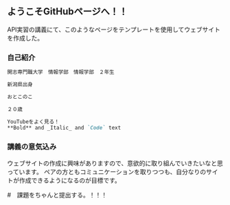 ## ようこそGitHubページへ！！

API実習の講義にて、このようなページをテンプレートを使用してウェブサイトを作成した。


### 自己紹介

```markdown
開志専門職大学　情報学部　情報学部　２年生

新潟県出身

おとこのこ

２０歳

YouTubeをよく見る！
**Bold** and _Italic_ and `Code` text
```

### 講義の意気込み
ウェブサイトの作成に興味がありますので、意欲的に取り組んでいきたいなと思っています。
ペアの方ともコミュニケーションを取りつつも、自分なりのサイトが作成できるようになるのが目標です。

#　課題をちゃんと提出する。！！！
